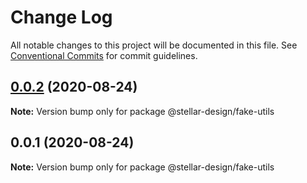 # Change Log

All notable changes to this project will be documented in this file.
See [Conventional Commits](https://conventionalcommits.org) for commit guidelines.

## [0.0.2](/compare/v0.0.1...v0.0.2) (2020-08-24)

**Note:** Version bump only for package @stellar-design/fake-utils





## 0.0.1 (2020-08-24)

**Note:** Version bump only for package @stellar-design/fake-utils
